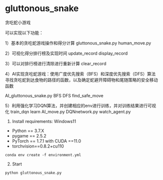 # gluttonous_snake
贪吃蛇小游戏

可以实现以下功能：

1）基本的贪吃蛇游戏操作和得分计算 gluttonous_snake.py human_move.py

2）可视化得分排行榜及实现时间 update_record display_record 

3）可以对排行榜进行清除进行重新计算 clear_record

4）AI实现贪吃蛇游戏：使用广度优先搜索（BFS）和深度优先搜索（DFS）算法寻找贪吃蛇到达食物的路径的函数，以及确定蛇避开障碍物和尾随策略的安全移动函数
   
  AI_gluttonous_snake.py BFS DFS find_safe_move
  
5）利用强化学习DQN算法，并创建相应的env进行训练，并对训练结果进行可视化 train_dqn learn AI_move.py DQNnetwork.py watch_agent.py


1. Install requirements:
   Windows11
- Python == 3.7.X
- pygame == 2.5.2
- PyTorch == 1.7.1 with CUDA ==11.0 
- torchvision==0.8.2+cu110
```setup
conda env create -f environment.yml
```
2. Start
```
python gluttonous_snake.py
```
